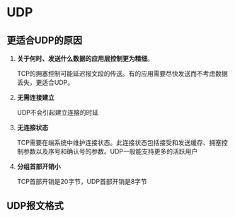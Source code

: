 # UDP

## 更适合UDP的原因

1. **关于何时、发送什么数据的应用层控制更为精细**。
   
   TCP的拥塞控制可能延迟报文段的传送。有的应用需要尽快发送而不考虑数据丢失，更适合UDP。

2. **无需连接建立**
   
   UDP不会引起建立连接的时延

3. **无连接状态**
   
   TCP需要在端系统中维护连接状态。此连接状态包括接受和发送缓存、拥塞控制参数以及序号和确认号的参数。UDP一般能支持更多的活跃用户

4. **分组首部开销小**
   
   TCP首部开销是20字节，UDP首部开销是8字节

## UDP报文格式

<img src="file:///home/payne/.config/marktext/images/2021-02-16-23-02-43-image.png" title="" alt="" data-align="center">


